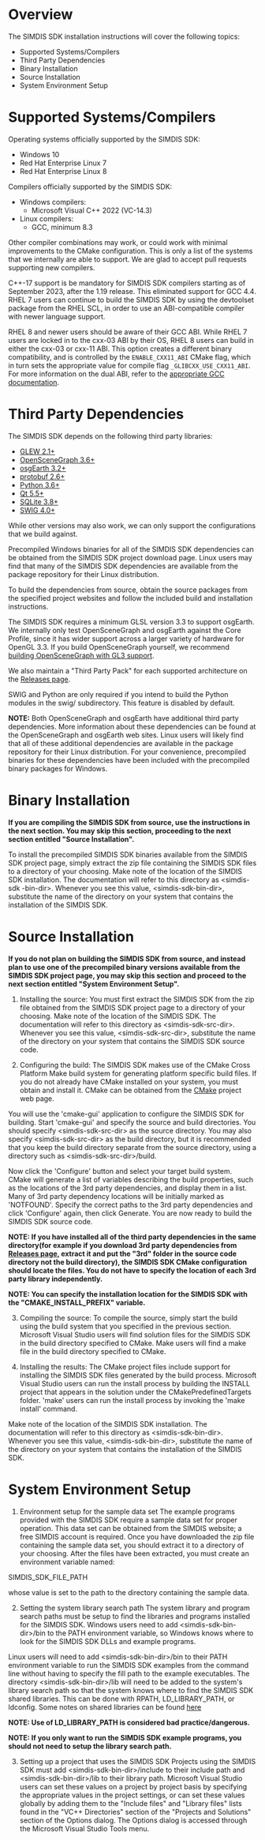 Overview
========
The SIMDIS SDK installation instructions will cover the following topics:

* Supported Systems/Compilers
* Third Party Dependencies
* Binary Installation
* Source Installation
* System Environment Setup


Supported Systems/Compilers
===========================
Operating systems officially supported by the SIMDIS SDK:

* Windows 10
* Red Hat Enterprise Linux 7
* Red Hat Enterprise Linux 8

Compilers officially supported by the SIMDIS SDK:

* Windows compilers:
  - Microsoft Visual C++ 2022 (VC-14.3)
* Linux compilers:
  - GCC, minimum 8.3

Other compiler combinations may work, or could work with minimal improvements
to the CMake configuration.  This is only a list of the systems that we internally
are able to support.  We are glad to accept pull requests supporting new
compilers.

C++-17 support is be mandatory for SIMDIS SDK compilers starting as of
September 2023, after the 1.19 release.  This eliminated support for
GCC 4.4.  RHEL 7 users can continue to build the SIMDIS SDK by using the
devtoolset package from the RHEL SCL, in order to use an ABI-compatible
compiler with newer language support.

RHEL 8 and newer users should be aware of their GCC ABI. While RHEL 7 users are
locked in to the cxx-03 ABI by their OS, RHEL 8 users can build in either the cxx-03
or cxx-11 ABI. This option creates a different binary compatibility, and is
controlled by the `ENABLE_CXX11_ABI` CMake flag, which in turn sets the appropriate
value for compile flag `_GLIBCXX_USE_CXX11_ABI`. For more information on the dual
ABI, refer to the
[appropriate GCC documentation](https://gcc.gnu.org/onlinedocs/libstdc++/manual/using_dual_abi.html).


Third Party Dependencies
========================
The SIMDIS SDK depends on the following third party libraries:

- [GLEW 2.1+](http://glew.sourceforge.net/)
- [OpenSceneGraph 3.6+](http://www.openscenegraph.org)
- [osgEarth 3.2+](http://www.osgearth.org)
- [protobuf 2.6+](http://code.google.com/p/protobuf)
- [Python 3.6+](https://www.python.org/)
- [Qt 5.5+](http://qt-project.org)
- [SQLite 3.8+](http://www.sqlite.org)
- [SWIG 4.0+](http://www.swig.org/)


While other versions may also work, we can only support the configurations
that we build against.

Precompiled Windows binaries for all of the SIMDIS SDK dependencies can be
obtained from the SIMDIS SDK project download page.  Linux users may find that
many of the SIMDIS SDK dependencies are available from the package repository
for their Linux distribution.

To build the dependencies from source, obtain the source packages from the
specified project websites and follow the included build and installation
instructions.

The SIMDIS SDK requires a minimum GLSL version 3.3 to support osgEarth.  We
internally only test OpenSceneGraph and osgEarth against the Core Profile,
since it has wider support across a larger variety of hardware for OpenGL 3.3.
If you build OpenSceneGraph yourself, we recommend
[building OpenSceneGraph with GL3 support](https://github.com/openscenegraph/OpenSceneGraph/blob/master/examples/osgsimplegl3/osgsimplegl3.cpp#L121).

We also maintain a "Third Party Pack" for each supported architecture on the
[Releases page](https://github.com/USNavalResearchLaboratory/simdissdk/releases).


SWIG and Python are only required if you intend to build the Python modules
in the swig/ subdirectory.  This feature is disabled by default.

**NOTE:** Both OpenSceneGraph and osgEarth have additional third party
dependencies.  More information about these dependencies can be found at the
OpenSceneGraph and osgEarth web sites.  Linux users will likely find that all
of these additional dependencies are available in the package repository for
their Linux distribution.  For your convenience, precompiled binaries for these
dependencies have been included with the precompiled binary packages for
Windows.


Binary Installation
===================
**If you are compiling the SIMDIS SDK from source, use the instructions in the
next section. You may skip this section, proceeding to the next section
entitled "Source Installation".**

To install the precompiled SIMDIS SDK binaries available from the SIMDIS SDK
project page, simply extract the zip file containing the SIMDIS SDK files to a
directory of your choosing.  Make note of the location of the SIMDIS SDK
installation.  The documentation will refer to this directory as &lt;simdis-sdk
-bin-dir&gt;.  Whenever you see this value, &lt;simdis-sdk-bin-dir&gt;,
substitute the name of the directory on your system that contains the
installation of the SIMDIS SDK.


Source Installation
===================
**If you do not plan on building the SIMDIS SDK from source, and instead plan
to use one of the precompiled binary versions available from the SIMDIS SDK
project page, you may skip this section and proceed to the next section
entitled "System Environment Setup".**

1.  Installing the source:
You must first extract the SIMDIS SDK from the zip file obtained from the
SIMDIS SDK project page to a directory of your choosing.  Make note of the
location of the SIMDIS SDK.  The documentation will refer to this directory as
&lt;simdis-sdk-src-dir&gt;.  Whenever you see this value, &lt;simdis-sdk-src-dir&gt;,
substitute the name of the directory on your system that contains the SIMDIS
SDK source code.

2.  Configuring the build:
  The SIMDIS SDK makes use of the CMake Cross Platform Make build system for
  generating platform specific build files.  If you do not already have CMake
  installed on your system, you must obtain and install it.  CMake can be
  obtained from the [CMake](http://www.cmake.org) project web page.

  You will use the 'cmake-gui' application to configure the SIMDIS SDK for
  building.  Start 'cmake-gui' and specify the source and build directories.
  You should specify &lt;simdis-sdk-src-dir&gt; as the source directory.  You may
  also specify &lt;simdis-sdk-src-dir&gt; as the build directory, but it is
  recommended that you keep the build directory separate from the source
  directory, using a directory such as &lt;simdis-sdk-src-dir&gt;/build.

  Now click the 'Configure' button and select your target build system.  CMake
  will generate a list of variables describing the build properties, such as
  the locations of the 3rd party dependencies, and display them in a list.
  Many of 3rd party dependency locations will be initially marked as
  'NOTFOUND'.  Specify the correct paths to the 3rd party dependencies and
  click 'Configure' again, then click Generate.  You are now ready to build
  the SIMDIS SDK source code.

  **NOTE: If you have installed all of the third party dependencies in the same
  directory(for example if you download 3rd party dependencies from
  [Releases page](https://github.com/USNavalResearchLaboratory/simdissdk/releases),
  extract it and put the "3rd" folder in the source code directory not the build
  directory), the SIMDIS SDK CMake configuration should locate the files.  You
  do not have to specify the location of each 3rd party library independently.**

  **NOTE: You can specify the installation location for the SIMDIS SDK with
  the "CMAKE\_INSTALL\_PREFIX" variable.**

3.  Compiling the source:
To compile the source, simply start the build using the build system that you
specified in the previous section.  Microsoft Visual Studio users will find
solution files for the SIMDIS SDK in the build directory specified to CMake.
Make users will find a make file in the build directory specified to CMake.

4.  Installing the results:
The CMake project files include support for installing the SIMDIS SDK files
generated by the build process.  Microsoft Visual Studio users can run the install
process by building the INSTALL project that appears in the solution under the
CMakePredefinedTargets folder.  'make' users can run the install process by
invoking the 'make install' command.

Make note of the location of the SIMDIS SDK installation.  The documentation
will refer to this directory as &lt;simdis-sdk-bin-dir&gt;.  Whenever you see
this value, &lt;simdis-sdk-bin-dir&gt;, substitute the name of the directory on
your system that contains the installation of the SIMDIS SDK.


System Environment Setup
========================
1.  Environment setup for the sample data set
The example programs provided with the SIMDIS SDK require a sample data set
for proper operation.  This data set can be obtained from the SIMDIS website;
a free SIMDIS account is required.  Once you have downloaded the zip file containing
the sample data set, you should extract it to a directory of your choosing.
After the files have been extracted, you must create an environment variable
named:

  SIMDIS\_SDK\_FILE\_PATH

  whose value is set to the path to the directory containing the sample data.

2.  Setting the system library search path
  The system library and program search paths must be setup to find the
  libraries and programs installed for the SIMDIS SDK.  Windows users need to
  add &lt;simdis-sdk-bin-dir&gt;/bin to the PATH environment variable, so
  Windows knows where to look for the SIMDIS SDK DLLs and example programs.

  Linux users will need to add &lt;simdis-sdk-bin-dir&gt;/bin to their PATH
  environment variable to run the SIMDIS SDK examples from the command line
  without having to specify the fill path to the example executables.  The
  directory &lt;simdis-sdk-bin-dir&gt;/lib will need to be added to the
  system's library search path so that the system knows where to find the
  SIMDIS SDK shared libraries.  This can be done with RPATH, LD\_LIBRARY\_PATH,
  or ldconfig.  Some notes on shared libraries can be found [here](http://tldp.org/HOWTO/Program-Library-HOWTO/shared-libraries.html)

  **NOTE: Use of LD\_LIBRARY\_PATH is considered bad practice/dangerous.**

  **NOTE: If you only want to run the SIMDIS SDK example programs, you should
  not need to setup the library search path.**

3.  Setting up a project that uses the SIMDIS SDK
Projects using the SIMDIS SDK must add &lt;simdis-sdk-bin-dir&gt;/include to
their include path and &lt;simdis-sdk-bin-dir&gt;/lib to their library path.
Microsoft Visual Studio users can set these values on a project by project
basis by specifying the appropriate values in the project settings, or can set
these values globally by adding them to the "Include files" and "Library files"
lists found in the "VC++ Directories" section of the "Projects and Solutions"
section of the Options dialog.  The Options dialog is accessed through the
Microsoft Visual Studio Tools menu.
